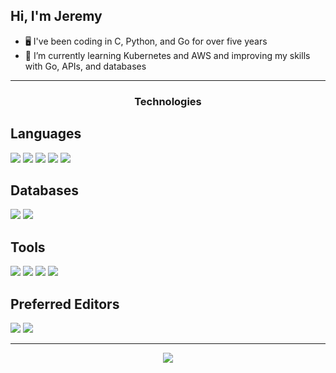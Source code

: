 ## Hi, I'm Jeremy
- 🖥️ I've been coding in C, Python, and Go for over five years
- 🌱 I’m currently learning Kubernetes and AWS and improving my skills with Go, APIs, and databases

---

<div align="center">
  <h3><bold>Technologies</bold></h3>
</div>
  
## Languages
![](https://img.shields.io/badge/Golang-informational?style=for-the-badge&logo=go&color=1b2932&labelColor=1b2932)
![](https://img.shields.io/badge/Python-informational?style=for-the-badge&logo=python&color=1b2932&labelColor=1b2932)
![](https://img.shields.io/badge/C-informational?style=for-the-badge&logo=c&color=1b2932&labelColor=1b2932)
![](https://img.shields.io/badge/Lua-informational?style=for-the-badge&logo=lua&color=1b2932&labelColor=1b2932)
![](https://img.shields.io/badge/Bash-informational?style=for-the-badge&logo=gnu-bash&color=1b2932&labelColor=1b2932)

## Databases
![](https://img.shields.io/badge/PostgreSQL-informational?style=for-the-badge&logo=postgresql&color=1b2932&labelColor=1b2932)
![](https://img.shields.io/badge/SQLite-informational?style=for-the-badge&logo=sqlite&color=1b2932&labelColor=1b2932)

## Tools
![](https://img.shields.io/badge/Docker-informational?style=for-the-badge&logo=docker&color=1b2932&labelColor=1b2932)
![](https://img.shields.io/badge/Makefile-informational?style=for-the-badge&logo=GNU&color=1b2932&labelColor=1b2932)
![](https://img.shields.io/badge/Kubernetes-informational?style=for-the-badge&logo=kubernetes&color=1b2932&labelColor=1b2932)
![](https://img.shields.io/badge/Ansible-informational?style=for-the-badge&logo=ansible&color=1b2932&labelColor=1b2932)

## Preferred Editors
![](https://img.shields.io/badge/Neovim-informational?style=for-the-badge&logo=neovim&color=1b2932&labelColor=1b2932)
![](https://img.shields.io/badge/Vim-informational?style=for-the-badge&logo=vim&color=1b2932&labelColor=1b2932)

---

<div align="center">
  <a href="https://github.com/jdjaxon">
    <img align="center" src="https://github-readme-stats.vercel.app/api?username=jdjaxon&show_icons=true&theme=noctis_minimus" />
  </a>
</div>
